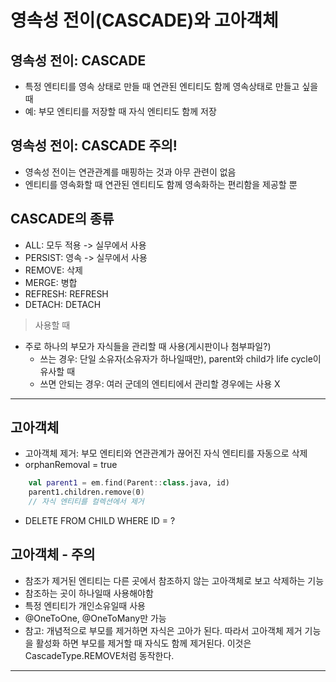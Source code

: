 # 영속성 전이(CASCADE)와 고아객체 
## 영속성 전이: CASCADE
- 특정 엔티티를 영속 상태로 만들 때 연관된 엔티티도 함께 영속상태로 만들고 싶을 때 
- 예: 부모 엔티티를 저장할 때 자식 엔티티도 함께 저장

## 영속성 전이: CASCADE 주의! 
- 영속성 전이는 연관관계를 매핑하는 것과 아무 관련이 없음 
- 엔티티를 영속화할 때 연관된 엔티티도 함께 영속화하는 편리함을 제공할 뿐 

## CASCADE의 종류 
- ALL: 모두 적용 -> 실무에서 사용
- PERSIST: 영속  -> 실무에서 사용
- REMOVE: 삭제 
- MERGE: 병합
- REFRESH: REFRESH
- DETACH: DETACH  

> 사용할 때 
- 주로 하나의 부모가 자식들을 관리할 때 사용(게시판이나 첨부파일?)
  - 쓰는 경우: 단일 소유자(소유자가 하나일때만), parent와 child가 life cycle이 유사할 때 
  - 쓰면 안되는 경우: 여러 군데의 엔티티에서 관리할 경우에는 사용 X
  
---  
## 고아객체 
- 고아객체 제거: 부모 엔티티와 연관관계가 끊어진 자식 엔티티를 자동으로 삭제 
- orphanRemoval = true
```kotlin
    val parent1 = em.find(Parent::class.java, id)
    parent1.children.remove(0)
    // 자식 엔티티를 컬렉션에서 제거
``` 
- DELETE FROM CHILD WHERE ID = ?

## 고아객체 - 주의 
- 참조가 제거된 엔티티는 다른 곳에서 참조하지 않는 고아객체로 보고 삭제하는 기능 
- 참조하는 곳이 하나일때 사용해야함 
- 특정 엔티티가 개인소유일때 사용
- @OneToOne, @OneToMany만 가능
- 참고: 개념적으로 부모를 제거하면 자식은 고아가 된다. 따라서 고아객체 제거 기능을 활성화 하면 부모를 제거할 때 자식도 함께 제거된다. 이것은 CascadeType.REMOVE처럼 동작한다.

---
##  